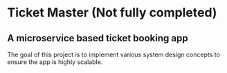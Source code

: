 # Ticket Master (Not fully completed)
## A microservice based ticket booking app 

The goal of this project is to implement various system design concepts to ensure the app is highly scalable.
